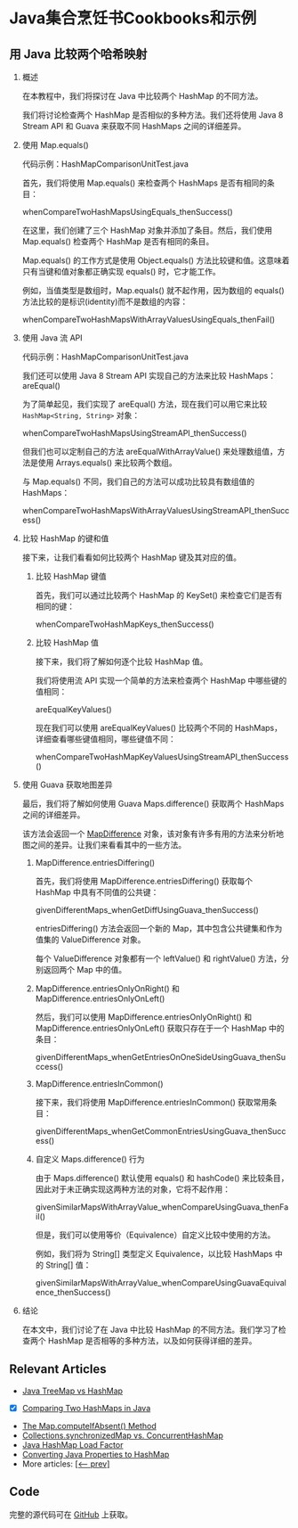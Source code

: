 # Java集合烹饪书Cookbooks和示例

## 用 Java 比较两个哈希映射

1. 概述

    在本教程中，我们将探讨在 Java 中比较两个 HashMap 的不同方法。

    我们将讨论检查两个 HashMap 是否相似的多种方法。我们还将使用 Java 8 Stream API 和 Guava 来获取不同 HashMaps 之间的详细差异。

2. 使用 Map.equals()

    代码示例：HashMapComparisonUnitTest.java

    首先，我们将使用 Map.equals() 来检查两个 HashMaps 是否有相同的条目：

    whenCompareTwoHashMapsUsingEquals_thenSuccess()

    在这里，我们创建了三个 HashMap 对象并添加了条目。然后，我们使用 Map.equals() 检查两个 HashMap 是否有相同的条目。

    Map.equals() 的工作方式是使用 Object.equals() 方法比较键和值。这意味着只有当键和值对象都正确实现 equals() 时，它才能工作。

    例如，当值类型是数组时，Map.equals() 就不起作用，因为数组的 equals() 方法比较的是标识(identity)而不是数组的内容：

    whenCompareTwoHashMapsWithArrayValuesUsingEquals_thenFail()

3. 使用 Java 流 API

    代码示例：HashMapComparisonUnitTest.java

    我们还可以使用 Java 8 Stream API 实现自己的方法来比较 HashMaps：areEqual()

    为了简单起见，我们实现了 areEqual() 方法，现在我们可以用它来比较 `HashMap<String, String>` 对象：

    whenCompareTwoHashMapsUsingStreamAPI_thenSuccess()

    但我们也可以定制自己的方法 areEqualWithArrayValue() 来处理数组值，方法是使用 Arrays.equals() 来比较两个数组。

    与 Map.equals() 不同，我们自己的方法可以成功比较具有数组值的 HashMaps：

    whenCompareTwoHashMapsWithArrayValuesUsingStreamAPI_thenSuccess()

4. 比较 HashMap 的键和值

    接下来，让我们看看如何比较两个 HashMap 键及其对应的值。

    1. 比较 HashMap 键值

        首先，我们可以通过比较两个 HashMap 的 KeySet() 来检查它们是否有相同的键：

        whenCompareTwoHashMapKeys_thenSuccess()

    2. 比较 HashMap 值

        接下来，我们将了解如何逐个比较 HashMap 值。

        我们将使用流 API 实现一个简单的方法来检查两个 HashMap 中哪些键的值相同：

        areEqualKeyValues()

        现在我们可以使用 areEqualKeyValues() 比较两个不同的 HashMaps，详细查看哪些键值相同，哪些键值不同：

        whenCompareTwoHashMapKeyValuesUsingStreamAPI_thenSuccess()

5. 使用 Guava 获取地图差异

    最后，我们将了解如何使用 Guava Maps.difference() 获取两个 HashMaps 之间的详细差异。

    该方法会返回一个 [MapDifference](https://google.github.io/guava/releases/20.0/api/docs/com/google/common/collect/MapDifference.html) 对象，该对象有许多有用的方法来分析地图之间的差异。让我们来看看其中的一些方法。

    1. MapDifference.entriesDiffering()

        首先，我们将使用 MapDifference.entriesDiffering() 获取每个 HashMap 中具有不同值的公共键：

        givenDifferentMaps_whenGetDiffUsingGuava_thenSuccess()

        entriesDiffering() 方法会返回一个新的 Map，其中包含公共键集和作为值集的 ValueDifference 对象。

        每个 ValueDifference 对象都有一个 leftValue() 和 rightValue() 方法，分别返回两个 Map 中的值。

    2. MapDifference.entriesOnlyOnRight() 和 MapDifference.entriesOnlyOnLeft()

        然后，我们可以使用 MapDifference.entriesOnlyOnRight() 和 MapDifference.entriesOnlyOnLeft() 获取只存在于一个 HashMap 中的条目：

        givenDifferentMaps_whenGetEntriesOnOneSideUsingGuava_thenSuccess()

    3. MapDifference.entriesInCommon()

        接下来，我们将使用 MapDifference.entriesInCommon() 获取常用条目：

        givenDifferentMaps_whenGetCommonEntriesUsingGuava_thenSuccess()

    4. 自定义 Maps.difference() 行为

        由于 Maps.difference() 默认使用 equals() 和 hashCode() 来比较条目，因此对于未正确实现这两种方法的对象，它将不起作用：

        givenSimilarMapsWithArrayValue_whenCompareUsingGuava_thenFail()

        但是，我们可以使用等价（Equivalence）自定义比较中使用的方法。

        例如，我们将为 String[] 类型定义 Equivalence，以比较 HashMaps 中的 String[] 值：

        givenSimilarMapsWithArrayValue_whenCompareUsingGuavaEquivalence_thenSuccess()

6. 结论

    在本文中，我们讨论了在 Java 中比较 HashMap 的不同方法。我们学习了检查两个 HashMap 是否相等的多种方法，以及如何获得详细的差异。

## Relevant Articles

- [Java TreeMap vs HashMap](https://www.baeldung.com/java-treemap-vs-hashmap)
- [x] [Comparing Two HashMaps in Java](https://www.baeldung.com/java-compare-hashmaps)
- [The Map.computeIfAbsent() Method](https://www.baeldung.com/java-map-computeifabsent)
- [Collections.synchronizedMap vs. ConcurrentHashMap](https://www.baeldung.com/java-synchronizedmap-vs-concurrenthashmap)
- [Java HashMap Load Factor](https://www.baeldung.com/java-hashmap-load-factor)
- [Converting Java Properties to HashMap](https://www.baeldung.com/java-convert-properties-to-hashmap)
- More articles: [[<-- prev]](/core-java-modules/core-java-collections-maps-2)

## Code

完整的源代码可在 [GitHub](https://github.com/eugenp/tutorials/tree/master/core-java-modules/core-java-collections-maps-3) 上获取。
